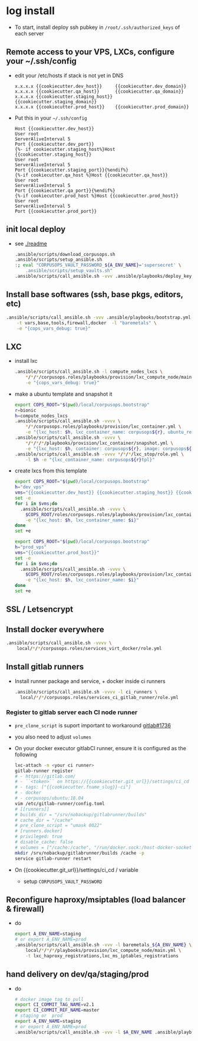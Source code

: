 # log install
- To start, install deploy ssh pubkey in ``/root/.ssh/authorized_keys``
  of each server

## Remote access to your VPS, LXCs, configure your ~/.ssh/config
- edit your /etc/hosts if stack is not yet in DNS

    ```
    x.x.x.x {{cookiecutter.dev_host}}     {{cookiecutter.dev_domain}}
    x.x.x.x {{cookiecutter.qa_host}}      {{cookiecutter.qa_domain}}
    x.x.x.x {{cookiecutter.staging_host}} {{cookiecutter.staging_domain}}
    x.x.x.x {{cookiecutter.prod_host}}    {{cookiecutter.prod_domain}}
    ```
- Put this in your ``~/.ssh/config``

    ```sshconfig
    Host {{cookiecutter.dev_host}}
    User root
    ServerAliveInterval 5
    Port {{cookiecutter.dev_port}}
    {%- if cookiecutter.staging_host%}Host {{cookiecutter.staging_host}}
    User root
    ServerAliveInterval 5
    Port {{cookiecutter.staging_port}}{%endif%}
    {%-if cookiecutter.qa_host %}Host {{cookiecutter.qa_host}}
    User root
    ServerAliveInterval 5
    Port {{cookiecutter.qa_port}}{%endif%}
    {%-if cookiecutter.prod_host %}Host {{cookiecutter.prod_host}}
    User root
    ServerAliveInterval 5
    Port {{cookiecutter.prod_port}}
    ```

## init local deploy
- see [./readme](./README.md#setupvault)

    ```sh
    .ansible/scripts/download_corpusops.sh
    .ansible/scripts/setup_ansible.sh
    :; eval "CORPUSOPS_VAULT_PASSWORD_${A_ENV_NAME}='supersecret' \
        .ansible/scripts/setup_vaults.sh"
    .ansible/scripts/call_ansible.sh -vvv .ansible/playbooks/deploy_key_setup.yml
    ```

## Install base softwares (ssh, base pkgs, editors, etc)
```sh
.ansible/scripts/call_ansible.sh -vvv .ansible/playbooks/bootstrap.yml \
    -t vars,base,tools,firewall,docker  -l "baremetals" \
    -e "{cops_vars_debug: true}"
```

## LXC
- install lxc

    ```sh
    .ansible/scripts/call_ansible.sh -l compute_nodes_lxcs \
        */*/*/corpusops.roles/playbooks/provision/lxc_compute_node/main.yml \
        -e "{cops_vars_debug: true}"
    ```
- make a ubuntu template and snapshot it

    ```sh
    export COPS_ROOT="$(pwd)/local/corpusops.bootstrap"
    r=bionic
    h=compute_nodes_lxcs
    .ansible/scripts/call_ansible.sh -vvvv \
        */*/corpusops.roles/playbooks/provision/lxc_container.yml \
        -e "{lxc_host: $h, lxc_container_name: corpusops${r}, ubuntu_release: ${r}}"
    .ansible/scripts/call_ansible.sh -vvvv \
        */*/*/*/playbooks/provision/lxc_container/snapshot.yml \
        -e "{lxc_host: $h, container: corpusops${r}, image: corpusops${r}tpl}"
    .ansible/scripts/call_ansible.sh -vvvv */*/*/lxc_stop/role.yml \
        -l $h -e "{lxc_container_name: corpusops${r}tpl}"
    ```

- create lxcs from this template

    ```sh
    export COPS_ROOT="$(pwd)/local/corpusops.bootstrap"
    h="dev_vps"
    vms="{{cookiecutter.dev_host}} {{cookiecutter.staging_host}} {{cookiecutter.qa_host}} {{cookiecutter.prod_host}}"
    set -e
    for i in $vms;do
      .ansible/scripts/call_ansible.sh -vvvv \
        $COPS_ROOT/roles/corpusops.roles/playbooks/provision/lxc_container.yml \
        -e "{lxc_host: $h, lxc_container_name: $i}"
    done
    set +e
    ```

    ```sh
    export COPS_ROOT="$(pwd)/local/corpusops.bootstrap"
    h="prod_vps"
    vms="{{cookiecutter.prod_host}}"
    set -e
    for i in $vms;do
      .ansible/scripts/call_ansible.sh -vvvv \
        $COPS_ROOT/roles/corpusops.roles/playbooks/provision/lxc_container.yml \
        -e "{lxc_host: $h, lxc_container_name: $i}"
    done
    set +e
    ```

## SSL / Letsencrypt

## Install docker everywhere
```sh
.ansible/scripts/call_ansible.sh -vvvv \
    local/*/*/corpusops.roles/services_virt_docker/role.yml
```

## Install gitlab runners
- Install runner package and service, + docker inside ci runners

    ```sh
    .ansible/scripts/call_ansible.sh -vvvv -l ci_runners \
      local/*/*/corpusops.roles/services_ci_gitlab_runner/role.yml
    ```
### Register to gitlab server each CI node runner
- ``pre_clone_script`` is suport important to workaround [gitlab#1736](https://gitlab.com/gitlab-org/gitlab-runner/issues/1736)
- you also need to adjust ``volumes``
- On your docker executor gitlabCI runner, ensure it is configured as the following

    ```sh
    lxc-attach -n <your ci runner>
    gitlab-runner register
    # - https://gitlab.com/
    # - ``<token>`` on https://{{cookiecutter.git_url}}/settings/ci_cd
    # - tags: ["{{cookiecutter.fname_slug}}-ci"]
    # - docker
    # - corpusops/ubuntu:18.04
    vim /etc/gitlab-runner/config.toml
    # [[runners]]
    # builds_dir = "/srv/nobackup/gitlabrunner/builds"
    # cache_dir = "/cache"
    # pre_clone_script = "umask 0022"
    # [runners.docker]
    # privileged: true
    # disable_cache: false
    # volumes = ["/cache:/cache", "/run/docker.sock:/host-docker-socket/docker.sock"]
    mkdir /srv/nobackup/gitlabrunner/builds /cache -p
    service gitlab-runner restart
    ```
- On {{cookiecutter.git_url}}/settings/ci_cd / variable
    - setup ``CORPUSOPS_VAULT_PASSWORD``

## Reconfigure haproxy/msiptables (load balancer & firewall)
- do

    ```sh
    export A_ENV_NAME=staging
    # or export A_ENV_NAME=prod
    .ansible/scripts/call_ansible.sh -vvv -l baremetals_${A_ENV_NAME} \
        local/*/*/*/playbooks/provision/lxc_compute_node/main.yml \
        -t lxc_haproxy_registrations,lxc_ms_iptables_registrations
    ```

## hand delivery on dev/qa/staging/prod
- do

    ```sh
    # docker image tag to pull
    export CI_COMMIT_TAG_NAME=v2.1
    export CI_COMMIT_REF_NAME=master
    # staging or  prod
    export A_ENV_NAME=staging
    # or export A_ENV_NAME=prod
    .ansible/scripts/call_ansible.sh -vvv -l $A_ENV_NAME .ansible/playbooks/app.yml
    ```
